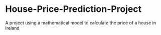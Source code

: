 # House-Price-Prediction-Project
A project using a mathematical model to calculate the price of a house in Ireland

